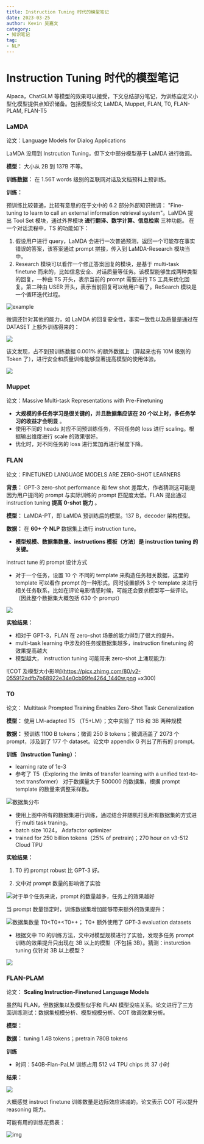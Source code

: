 ```yaml
---
title: Instruction Tuning 时代的模型笔记
date: 2023-03-25
author: Kevin 吴嘉文
category:
- 知识笔记
tag:
- NLP
---
```


# Instruction Tuning 时代的模型笔记

Alpaca，ChatGLM 等模型的效果可以接受，下文总结部分笔记，为训练自定义小型化模型提供点知识储备。包括模型论文 LaMDA, Muppet, FLAN, T0, FLAN-PLAM, FLAN-T5

###  **LaMDA** 

论文：Language Models for Dialog Applications

LaMDA 没用到 Instrcution Tuning，但下文中部分模型基于 LaMDA 进行微调。

 **模型：** 大小从 2B 到 137B 不等。

 **训练数据：** 在 1.56T words 级别的互联网对话及文档预料上预训练。

 **训练：** 

预训练比较普通，比较有意思的在于文中的 6.2 部分外部知识微调： "Fine-tuning to learn to call an external information retrieval system"。LaMDA 提出 Tool Set 模块，通过外界模块 **进行翻译、数学计算、信息检索** 三种功能。 在一个对话流程中，TS 的功能如下：

1. 假设用户进行 query，LaMDA 会进行一次普通预测，返回一个可能存在事实错误的答案，该答案通过 prompt 拼接，传入到 LaMDA-Research 模块当中。
2. Research 模块可以看作一个修正答案回复的模块，是基于 multi-task finetune 而来的，比如信息安全、对话质量等任务。该模型能够生成两种类型的回复，一种由 TS 开头，表示当前的 prompt 需要进行 TS 工具来优化回复。第二种由 USER 开头，表示当前回复可以给用户看了。ReSearch 模块是一个循环迭代过程。

![example](https://pic1.zhimg.com/80/v2-6f7bf251f2d04774478fd35669c49230_1440w.png)



微调还针对其他的能力，如 LaMDA 的回复安全性，事实一致性以及质量是通过在 DATASET 上额外训练得来的：

![](https://pic1.zhimg.com/80/v2-7b1f625590151a0f481b82cc3724eae9_1440w.png)



该文发现，占不到预训练数据 0.001% 的额外数据上（算起来也有 10M 级别的 Token 了），进行安全和质量训练能够显著提高模型的使用体验。

![](https://picx.zhimg.com/80/v2-7eea2c5ae4fa5f66531767f740baba73_1440w.png)

###  **Muppet** 

论文：Massive Multi-task Representations with Pre-Finetuning

-  **大规模的多任务学习是很关键的，并且数据集应该在 20 个以上时，多任务学习的收益才会明显** 。
- 使用不同的 heads 对应不同预训练任务，不同任务的 loss 进行 scaling。根据输出维度进行 scale 的效果很好。
- 优化时，对不同任务的 loss 进行累加再进行梯度下降。

###  **FLAN** 

论文：FINETUNED LANGUAGE MODELS ARE ZERO-SHOT LEARNERS

 **背景：** GPT-3 zero-shot performance 和 few shot 差距大，作者猜测这可能是因为用户提问的 prompt 与实际训练的 prompt 匹配度太低。FLAN 提出通过 instruction tuning  **提高 0-shot 能力** 。

 **模型：** LaMDA-PT，即 LaMDA 预训练后的模型。137 B，decoder 架构模型。

 **数据：** 在  **60+ 个 NLP**  数据集上进行 instruction tune。

-  **模型规模、数据集数量、instructions 模板（方法）是 instruction tuning 的关键。** 

instruct tune 的 prompt 设计方式

- 对于一个任务，设置 10 个 不同的 template 来构造任务相关数据，这里的 template 可以看作 prompt 的一种形式。同时设置额外 3 个 template 来进行相关任务联系，比如在评论电影情感时候，可能还会要求模型写一些评论。（因此整个数据集大概包括  630 个 prompt）

![](https://picx.zhimg.com/80/v2-919009aac51304bc85108584070ee823_1440w.png?source=d16d100b)



 **实验结果：** 

- 相对于 GPT-3，FLAN 在 zero-shot 场景的能力得到了很大的提升。
- multi-task learning 中涉及的任务或数据集越多，instruction finetuning 的效果提高越大
- 模型越大， instruction tuning 可能带来 zero-shot 上涌现能力:

![COT 及模型大小影响](https://picx.zhimg.com/80/v2-055912adfb7b68922e34e0cb99fe4264_1440w.png =x300)



###  **T0** 

论文：  Multitask Prompted Training Enables Zero-Shot Task Generalization

 **模型：** 使用 LM-adapted T5 （T5+LM）；文中实验了 11B 和 3B 两种规模

 **数据：** 预训练 1100 B tokens；微调 250 B tokens；微调涵盖了 2073 个 prompt，涉及到了 177 个 dataset。论文中 appendix G 列出了所有的 prompt。

 **训练（Instruction Tuning）：** 

- learning rate of 1e-3
- 参考了 T5（Exploring the limits of transfer learning with a unified text-to-text transformer） 对于数据量大于 500000 的数据集，根据 prompt template 的数量来调整采样数。

![数据集分布](https://picx.zhimg.com/80/v2-4517dfed4ef5623420ccb076cba54a47_1440w.png)



- 使用上图中所有的数据集进行训练，通过结合并随机打乱所有数据集的方式进行 multi task traning。
- batch size 1024， Adafactor optimizer
- trained for 250 billion tokens（25% of pretrain)；270 hour on v3-512 Cloud TPU

 **实验结果：** 

1. T0 的 prompt robust 比 GPT-3 好。

2. 文中对 prompt 数量的影响做了实验

![对于单个任务来说，prompt 的数量越多，任务上的效果越好](https://picx.zhimg.com/80/v2-dc2dfafdb1691dbf75b3ff9e30c7a737_1440w.png?source=d16d100b)

当 prompt 数量锁定时，训练数据集增加能够带来额外的效果提升：

![数据集数量 T0<T0+<T0++； T0+ 额外使用了 GPT-3 evaluation datasets](https://pica.zhimg.com/80/v2-fc3fd993d94c091d4527dd2490a60a3e_1440w.png?source=d16d100b)

- 根据文中 T0 的训练方法，文中对模型规模进行了实验，发现多任务 prompt 训练的效果提升只出现在 3B 以上的模型（不包括 3B）。猜测：insturction tuning 仅针对 3B 以上模型？

![](https://picx.zhimg.com/80/v2-ca81b8574eb3159c907e0baa77f5a515_1440w.png?source=d16d100b)

###  **FLAN-PLAM** 

论文： **Scaling Instruction-Finetuned Language Models** 

虽然叫 FLAN，但数据集以及模型似乎和 FLAN 模型没啥关系。论文进行了三方面训练测试：数据集规模分析、模型规模分析、COT 微调效果分析。

 **模型：** 

 **数据：** tuning 1.4B tokens；pretrain 780B tokens

 **训练** 

- 时间：540B-Flan-PaLM 训练占用 512 v4 TPU chips 共 37 小时

 **结果：** 

![](https://pic1.zhimg.com/80/v2-d26eaa6fc79f50e9ea822814f52394f5_1440w.png)



大概感觉 instruct finetune 训练数量是边际效应递减的。论文表示 COT 可以提升 reasoning 能力。

可能有用的训练花费表：

![img](https://picx.zhimg.com/80/v2-fffca80e15bbf746e88dbf39e37fc8c7_1440w.png)



### 